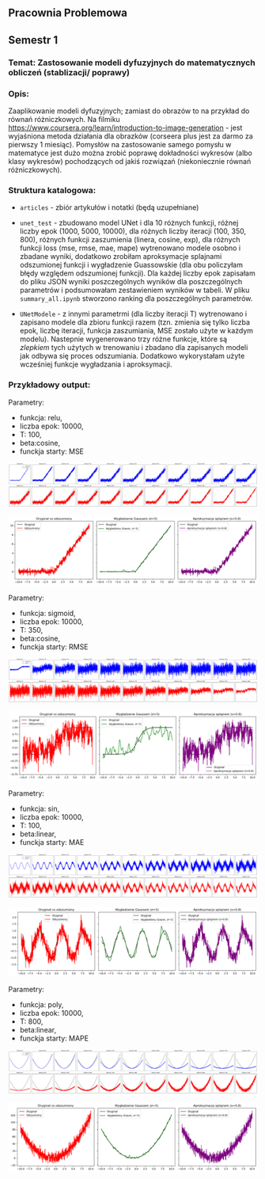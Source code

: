 ## Pracownia Problemowa

## Semestr 1

### Temat: Zastosowanie modeli dyfuzyjnych do matematycznych obliczeń (stablizacji/ poprawy)

### Opis:

Zaaplikowanie modeli dyfuzyjnych; zamiast do obrazów to na przykład do równań różniczkowych. Na filmiku https://www.coursera.org/learn/introduction-to-image-generation - jest wyjaśniona metoda działania dla obrazków (corseera plus jest za darmo za pierwszy 1 miesiąc). Pomysłów na zastosowanie samego pomysłu w matematyce jest dużo można zrobić poprawę dokładności wykresów (albo klasy wykresów) pochodzących od jakiś rozwiązań (niekoniecznie równań różniczkowych).

### Struktura katalogowa:

- `articles` - zbiór artykułów i notatki (będą uzupełniane)

- `unet_test` - zbudowano model UNet i dla 10 różnych funkcji, różnej liczby epok (1000, 5000, 10000), dla różnych liczby iteracji (100, 350, 800), różnych funkcji zaszumienia (linera, cosine, exp), dla różnych funkcji loss (mse, rmse, mae, mape) wytrenowano modele osobno i zbadane wyniki, dodatkowo zrobiłam aproksymacje splajnami odszumionej funkcji i wygładzenie Guassowskie (dla obu policzyłam błędy względem odszumionej funkcji). Dla każdej liczby epok zapisałam do pliku JSON wyniki poszczególnych wyników dla poszczególnych parametrów i podsumowałam zestawieniem wyników w tabeli. W pliku `summary_all.ipynb` stworzono ranking dla poszczególnych parametrów.

- `UNetModele` - z innymi parametrmi (dla liczby iteracji T) wytrenowano i zapisano modele dla zbioru funkcji razem (tzn. zmienia się tylko liczba epok, liczbę iteracji, funkcja zaszumiania, MSE zostało użyte w każdym modelu). Nastepnie wygenerowano trzy różne funkcje, które są _zlepkiem_ tych użytych w trenowaniu i zbadano dla zapisanych modeli jak odbywa się proces odszumiania. Dodatkowo wykorystałam użyte wcześniej funkcje wygładzania i aproksymacji.

### Przykładowy output:

Parametry:

- funkcja: relu,
- liczba epok: 10000,
- T: 100,
- beta:cosine,
- funckja starty: MSE

![alt text](image.png)

![alt text](image-1.png)

Parametry:

- funkcja: sigmoid,
- liczba epok: 10000,
- T: 350,
- beta:cosine,
- funckja starty: RMSE

![alt text](image-2.png)

![alt text](image-3.png)

Parametry:

- funkcja: sin,
- liczba epok: 10000,
- T: 100,
- beta:linear,
- funckja starty: MAE

![alt text](image-4.png)

![alt text](image-5.png)

Parametry:

- funkcja: poly,
- liczba epok: 10000,
- T: 800,
- beta:linear,
- funckja starty: MAPE

![alt text](image-6.png)

![alt text](image-7.png)
